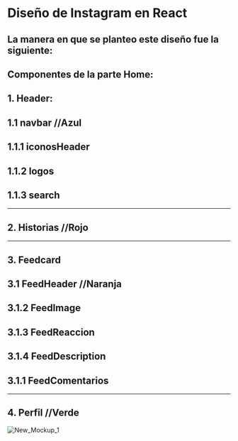 # Diseño de Instagram en React
## La manera en que se planteo este diseño fue la siguiente:
## Componentes de la parte Home:

## 1. Header:         
## 1.1 navbar //Azul              
## 1.1.1 iconosHeader   
## 1.1.2 logos            
## 1.1.3 search         
**********************
## 2. Historias //Rojo  
**********************
## 3. Feedcard
## 3.1 FeedHeader //Naranja 
## 3.1.2 FeedImage
## 3.1.3 FeedReaccion
## 3.1.4 FeedDescription
## 3.1.1 FeedComentarios
**********************
## 4. Perfil //Verde

![New_Mockup_1](https://user-images.githubusercontent.com/61366649/143068743-37402181-ed65-492f-8780-17c9f978083b.png)


